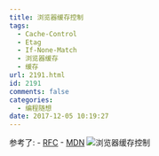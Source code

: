 ```yaml
---
title: 浏览器缓存控制
tags:
  - Cache-Control
  - Etag
  - If-None-Match
  - 浏览器缓存
  - 缓存
url: 2191.html
id: 2191
comments: false
categories:
  - 编程随想
date: 2017-12-05 10:19:27
---
```


参考了: \- [RFC](https://tools.ietf.org/html/rfc7232#page-21) \- [MDN](https://developer.mozilla.org/zh-CN/docs/Web/HTTP/Headers/If-None-Match) ![浏览器缓存控制](http://www.ccc5.cc/wp-content/uploads/2017/12/QQ%E6%88%AA%E5%9B%BE20180825150350.jpg)